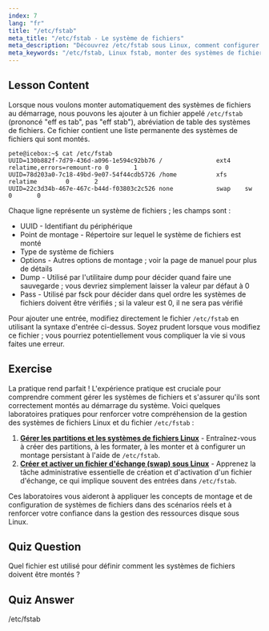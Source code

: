 ```yaml
---
index: 7
lang: "fr"
title: "/etc/fstab"
meta_title: "/etc/fstab - Le système de fichiers"
meta_description: "Découvrez /etc/fstab sous Linux, comment configurer les montages de systèmes de fichiers au démarrage et gérer les entrées de périphériques. Comprenez fstab pour les débutants !"
meta_keywords: "/etc/fstab, Linux fstab, monter des systèmes de fichiers, démarrage Linux, tutoriel fstab, débutant, guide"
---
```


## Lesson Content

Lorsque nous voulons monter automatiquement des systèmes de fichiers au démarrage, nous pouvons les ajouter à un fichier appelé `/etc/fstab` (prononcé "eff es tab", pas "eff stab"), abréviation de table des systèmes de fichiers. Ce fichier contient une liste permanente des systèmes de fichiers qui sont montés.

```plaintext
pete@icebox:~$ cat /etc/fstab
UUID=130b882f-7d79-436d-a096-1e594c92bb76 /               ext4    relatime,errors=remount-ro 0       1
UUID=78d203a0-7c18-49bd-9e07-54f44cdb5726 /home           xfs     relatime        0       2
UUID=22c3d34b-467e-467c-b44d-f03803c2c526 none            swap    sw              0       0
```

Chaque ligne représente un système de fichiers ; les champs sont :

- UUID - Identifiant du périphérique
- Point de montage - Répertoire sur lequel le système de fichiers est monté
- Type de système de fichiers
- Options - Autres options de montage ; voir la page de manuel pour plus de détails
- Dump - Utilisé par l'utilitaire dump pour décider quand faire une sauvegarde ; vous devriez simplement laisser la valeur par défaut à 0
- Pass - Utilisé par fsck pour décider dans quel ordre les systèmes de fichiers doivent être vérifiés ; si la valeur est 0, il ne sera pas vérifié

Pour ajouter une entrée, modifiez directement le fichier `/etc/fstab` en utilisant la syntaxe d'entrée ci-dessus. Soyez prudent lorsque vous modifiez ce fichier ; vous pourriez potentiellement vous compliquer la vie si vous faites une erreur.

## Exercise

La pratique rend parfait ! L'expérience pratique est cruciale pour comprendre comment gérer les systèmes de fichiers et s'assurer qu'ils sont correctement montés au démarrage du système. Voici quelques laboratoires pratiques pour renforcer votre compréhension de la gestion des systèmes de fichiers Linux et du fichier `/etc/fstab` :

1. **[Gérer les partitions et les systèmes de fichiers Linux](https://labex.io/fr/labs/comptia-manage-linux-partitions-and-filesystems-590845)** - Entraînez-vous à créer des partitions, à les formater, à les monter et à configurer un montage persistant à l'aide de `/etc/fstab`.
2. **[Créer et activer un fichier d'échange (swap) sous Linux](https://labex.io/fr/labs/comptia-create-and-activate-a-swap-file-in-linux-590858)** - Apprenez la tâche administrative essentielle de création et d'activation d'un fichier d'échange, ce qui implique souvent des entrées dans `/etc/fstab`.

Ces laboratoires vous aideront à appliquer les concepts de montage et de configuration de systèmes de fichiers dans des scénarios réels et à renforcer votre confiance dans la gestion des ressources disque sous Linux.

## Quiz Question

Quel fichier est utilisé pour définir comment les systèmes de fichiers doivent être montés ?

## Quiz Answer

/etc/fstab
